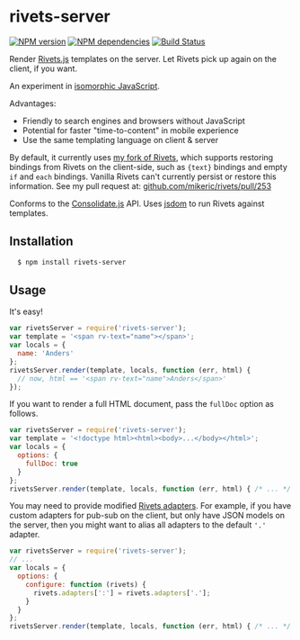 # rivets-server

[![NPM version](https://badge.fury.io/js/rivets-server.png)](http://badge.fury.io/js/rivets-server)
[![NPM dependencies](https://david-dm.org/AndersDJohnson/rivets-server.png)](https://david-dm.org/AndersDJohnson/rivets-server)
[![Build Status](https://travis-ci.org/AndersDJohnson/rivets-server.png)](https://travis-ci.org/AndersDJohnson/rivets-server)


Render [Rivets.js][rivets] templates on the server. Let Rivets pick up again on the client, if you want.

An experiment in [isomorphic JavaScript](https://blog.nodejitsu.com/scaling-isomorphic-javascript-code/).

Advantages:
- Friendly to search engines and browsers without JavaScript
- Potential for faster "time-to-content" in mobile experience
- Use the same templating language on client & server

By default, it currently uses [my fork of Rivets][my-rivets], which supports
restoring bindings from Rivets on the client-side, such as `{text}` bindings and empty `if` and `each` bindings.
Vanilla Rivets can't currently persist or restore this information.
See my pull request at: [github.com/mikeric/rivets/pull/253](https://github.com/mikeric/rivets/pull/253)

Conforms to the [Consolidate.js][consolidate] API.
Uses [jsdom] to run Rivets against templates.

## Installation

```sh
  $ npm install rivets-server
```

## Usage

It's easy!

```javascript
var rivetsServer = require('rivets-server');
var template = '<span rv-text="name"></span>';
var locals = {
  name: 'Anders'
};
rivetsServer.render(template, locals, function (err, html) {
  // now, html == '<span rv-text="name">Anders</span>'
});
```

If you want to render a full HTML document, pass the `fullDoc` option as follows.

```javascript
var rivetsServer = require('rivets-server');
var template = '<!doctype html><html><body>...</body></html>';
var locals = {
  options: {
    fullDoc: true
  }
};
rivetsServer.render(template, locals, function (err, html) { /* ... */ };
```

You may need to provide modified [Rivets adapters](http://www.rivetsjs.com/docs/#adapters).
For example, if you have custom adapters for pub-sub on the client, but only have JSON models on the server,
then you might want to alias all adapters to the default `'.'` adapter.

```javascript
var rivetsServer = require('rivets-server');
// ...
var locals = {
  options: {
    configure: function (rivets) {
      rivets.adapters[':'] = rivets.adapters['.'];
    }
  }
};
rivetsServer.render(template, locals, function (err, html) { /* ... */ };
```


[my-rivets]: https://github.com/AndersDJohnson/rivets/tree/revival
[rivets]: http://rivetsjs.com/
[jsdom]: https://github.com/tmpvar/jsdom
[consolidate]: https://github.com/visionmedia/consolidate.js/

